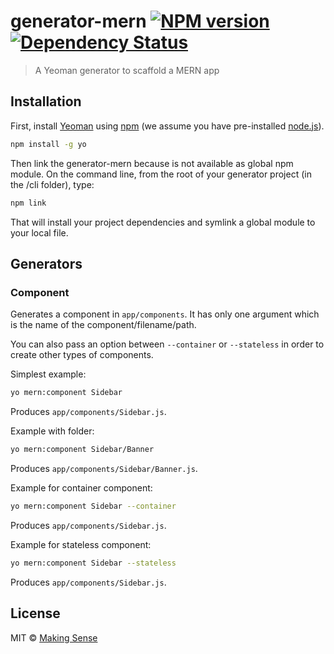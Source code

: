 # generator-mern [![NPM version][npm-image]][npm-url] [![Dependency Status][daviddm-image]][daviddm-url]
> A Yeoman generator to scaffold a MERN app

## Installation

First, install [Yeoman](http://yeoman.io) using [npm](https://www.npmjs.com/) (we assume you have pre-installed [node.js](https://nodejs.org/)).

```bash
npm install -g yo
```

Then link the generator-mern because is not available as global npm module. On the command line, from the root of your generator project (in the /cli folder), type:

```bash
npm link
```

That will install your project dependencies and symlink a global module to your local file.

## Generators

### Component

Generates a component in `app/components`. It has only one argument which is the name of the component/filename/path.

You can also pass an option between `--container` or `--stateless` in order to create other types of components.

Simplest example:

```bash
yo mern:component Sidebar
```

Produces `app/components/Sidebar.js`.

Example with folder:

```bash
yo mern:component Sidebar/Banner
```

Produces `app/components/Sidebar/Banner.js`.

Example for container component:

```bash
yo mern:component Sidebar --container
```

Produces `app/components/Sidebar.js`.

Example for stateless component:

```bash
yo mern:component Sidebar --stateless
```

Produces `app/components/Sidebar.js`.

## License

MIT © [Making Sense](https://makingsense.com)


[npm-image]: https://badge.fury.io/js/generator-mern.svg
[npm-url]: https://npmjs.org/package/generator-mern
[daviddm-image]: https://david-dm.org/MakingSense/generator-mern.svg?theme=shields.io
[daviddm-url]: https://david-dm.org/MakingSense/generator-mern

